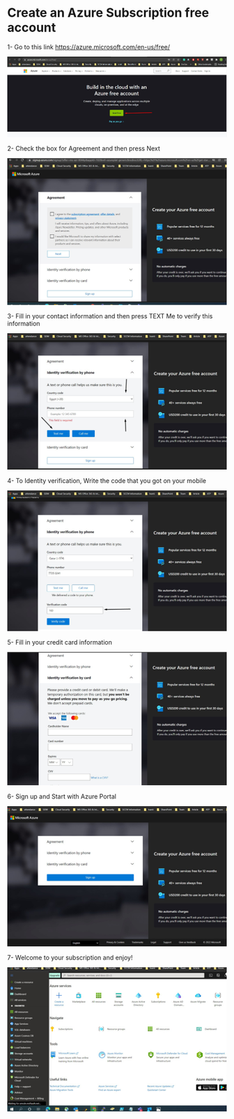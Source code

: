 # Create an Azure Subscription free account


1- Go to this link https://azure.microsoft.com/en-us/free/

![](images/azure-subscription-free-account/microsoft-azure.png)

2- Check the box for Agreement and then press Next

![](images/azure-subscription-free-account/agreement.png)

3- Fill in your contact information and then press TEXT Me to verify this information

![](images/azure-subscription-free-account/phone-verification.png)

4- To Identity verification, Write the code that you got on your mobile

![](images/azure-subscription-free-account/verify-code.png)

5- Fill in your credit card information

![](images/azure-subscription-free-account/card-info.png)

6- Sign up and Start with Azure Portal

![](images/azure-subscription-free-account/sign-up.png)

7- Welcome to your subscription and enjoy!

![](images/azure-subscription-free-account/azure-account-home.png)
